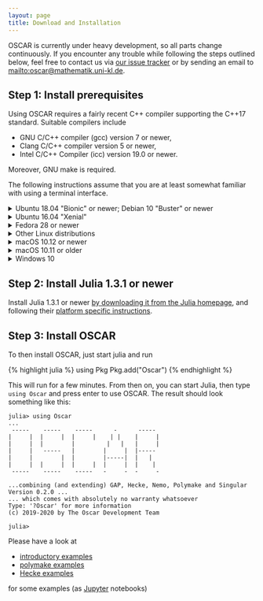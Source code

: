 ```yaml
---
layout: page
title: Download and Installation
---
```


OSCAR is currently under heavy development, so all parts
change continuously. If you encounter any trouble while following
the steps outlined below, feel free to contact us via
[our issue tracker](https://github.com/oscar-system/Oscar.jl/issues)
or by sending an email to <mailto:oscar@mathematik.uni-kl.de>.


## Step 1: Install prerequisites

Using OSCAR requires a fairly recent C++ compiler supporting the C++17 standard. Suitable compilers
include
- GNU C/C++ compiler (gcc) version 7 or newer,
- Clang C/C++ compiler version 5 or newer,
- Intel C/C++ Compiler (icc) version 19.0 or newer.

Moreover, GNU make is required.

The following instructions assume that you are at least somewhat familiar with using a
terminal interface.

<div class="clickdesc">

<details id="install-ubuntu1804">
<summary>
Ubuntu 18.04 "Bionic" or newer; Debian 10 "Buster" or newer
</summary>
Enter the following commands into a terminal (this will prompt for your password
and requires that you have permissions to administer your computer).
{% highlight bash %}
sudo apt-get update
sudo apt-get install build-essential
{% endhighlight %}
</details>

<details>
<summary id="install-ubuntu1604">
Ubuntu 16.04 "Xenial"
</summary>
<p>
The LTS release Ubuntu 16.04 has reached end of life in April 2019, but still receives
security updates until April 2021. In general we recommend that you upgrade to a more
recent Ubuntu version.
</p>
<p>
If you wish to proceed with it anyway, you can install a newer compiler as follows.
Enter the following commands into a terminal (this will prompt for your password
and requires that you have permissions to administer your computer).
{% highlight bash %}
sudo apt-get install -y software-properties-common
sudo add-apt-repository ppa:ubuntu-toolchain-r/test
sudo apt update
sudo apt install g++-7 -y
sudo update-alternatives --install /usr/bin/gcc gcc /usr/bin/gcc-7 60 --slave /usr/bin/g++ g++ /usr/bin/g++-7
{% endhighlight %}
</p>
</details>

<details>
<summary>
Fedora 28 or newer
</summary>
Enter the following commands into a terminal (this will prompt for your password
and requires that you have permissions to administer your computer).
{% highlight bash %}
sudo dnf install gcc-c++ make
{% endhighlight %}
</details>

<details>
<summary>
Other Linux distributions
</summary>
Please install a supported C/C++ compiler for your Linux distribution, as described above.
</details>

<details>
<summary>
macOS 10.12 or newer
</summary>
On macOS, you need to install the Xcode command line tools, as explained in the following instructions.
<ol>
<li>Install Xcode <a href="https://apps.apple.com/de/app/xcode/id497799835">via the App Store</a>.</li>
<li>Launch a Terminal and enter the command <code>xcode-select —install</code>, then press enter.</li>
<li>A window will appear asking you: <q>The xcode-select command requires
the command line developer tools. Would you like to install the tools
now?</q>. Confirm this by clicking <q>Install</q>.</li>
<li>Wait for this to complete; it needs to download about 130 MB of data.</li>
<li>You can verify that everything worked verifying the
<code>/Library/Developer/CommandLineTools/usr/bin/</code> exists and
contains executables such as <code>clang</code> and <code>clang++</code>,
the C and C++ compiler.</li>
</ol>
</details>

<details>
<summary>
macOS 10.11 or older
</summary>
Unfortunately the Xcode versions available for older macOS versions do not
support C++17. We recommend updating to macOS 10.12 or later, and Xcode 9.2 or
later. If this is not an option and you are an experienced user, you might be
able to get things working by installing a newer C/C++ compiler through some
other means, e.g. via Homebrew. However, we cannot provide support for this.
</details>

<details>
<summary>
Windows 10
</summary>
We currently only support Windows 10 or newer using <a href="https://docs.microsoft.com/en-us/windows/wsl/install-win10">Windows Subsystem for Linux (WSL)</a>.
<ol>
<li>Search for "Turn Windows features on or off"</li>
<li>On the left panel, select "Turn Windows features on or off"</li>
<li>Select "Windows subsystem for Linux" and press "Ok"</li>
<li>Click "Restart the PC"</li>
<li>Click the Windows store icon (shopping bag)</li>
<li>Search for "Ubuntu" in the store - it's free!</li>
<li>Select "Ubuntu" and "Get" the app</li>
<li>Click "Launch" and follow the prompts</li>
</ol>
<p>
You can now follow the instructions for <em><a href="#install-ubuntu1804">Ubuntu 18.04 or newer</a></em> above.
</p>
<p>
To start bash in a later session, just search for <q>bash</q>.
</p>
</details>

</div>

## Step 2: Install Julia 1.3.1 or newer

Install Julia 1.3.1 or newer [by downloading it from the Julia homepage](https://julialang.org/downloads/),
and following their [platform specific instructions](https://julialang.org/downloads/platform/).


## Step 3: Install OSCAR

To then install OSCAR, just start julia and run

{% highlight julia %}
using Pkg
Pkg.add("Oscar")
{% endhighlight %}

This will run for a few minutes. From then on, you can start Julia, then type `using Oscar`
and press enter to use OSCAR. The result should look something like this:

```
julia> using Oscar
...
 -----    -----    -----      -      -----
|     |  |     |  |     |    | |    |     |
|     |  |        |         |   |   |     |
|     |   -----   |        |     |  |-----
|     |        |  |        |-----|  |   |
|     |  |     |  |     |  |     |  |    |
 -----    -----    -----   -     -  -     -

...combining (and extending) GAP, Hecke, Nemo, Polymake and Singular
Version 0.2.0 ...
... which comes with absolutely no warranty whatsoever
Type: '?Oscar' for more information
(c) 2019-2020 by The Oscar Development Team

julia>
```

Please have a look at

  - [introductory examples](https://oscar.computeralgebra.de/example/)
  - [polymake examples](https://github.com/micjoswig/oscar-notebooks)
  - [Hecke examples](https://github.com/thofma/HeckeTutorials.jl)

for some examples (as [Jupyter](https://jupyter.org/) notebooks)

<!-- TODO: disabled until https://github.com/oscar-system/GAP.jl/issues/335 is resolved

### Starting GAP with JuliaInterface

If you have the Julia module `GAP.jl` installed above, you can also use the packages in the OSCAR ecosystem from GAP.

You can start a GAP, linked to your downloaded Julia, via

{% highlight bash %}
~/.julia/gap.sh
{% endhighlight %}

On the resulting GAP prompt, you can then load the Julia interface via

{% highlight GAP %}
LoadPackage( "JuliaInterface" );
{% endhighlight %}
-->
